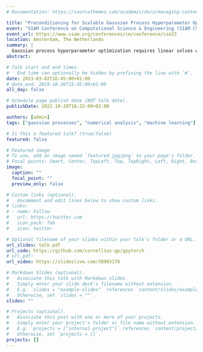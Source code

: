 ```yaml
---
# Documentation: https://sourcethemes.com/academic/docs/managing-content/

title: "Preconditioning for Scalable Gaussian Process Hyperparameter Optimization"
event: "SIAM Conference on Computational Science & Engineering (SIAM CSE)"
event_url: https://www.siam.org/conferences/cm/conference/cse23
location: Amsterdam, The Netherlands
summary: | 
  Gaussian process hyperparameter optimization requires linear solves with, and log-determinants of, large kernel matrices. Iterative numerical techniques are becoming popular to scale to larger datasets, relying on the conjugate gradient method (CG) for the linear solves and stochastic trace estimation for the log-determinant. This work introduces new algorithmic and theoretical insights for preconditioning these computations. While preconditioning is well understood in the context of CG, we demonstrate that it can also accelerate convergence and reduce variance of the estimates for the log-determinant and its derivative. We prove general probabilistic error bounds for the preconditioned computation of the log-determinant, log-marginal likelihood and its derivatives. Additionally, we derive specific rates for a range of kernel-preconditioner combinations, showing that up to exponential convergence can be achieved. Our theoretical results enable provably efficient optimization of kernel hyperparameters, which we validate empirically on large-scale benchmark problems. There our approach accelerates training by up to an order of magnitude.
abstract:

# Talk start and end times.
#   End time can optionally be hidden by prefixing the line with `#`.
date: 2023-03-02T16:45:00+01:00
# date_end: 2019-10-30T15:45:00+01:00
all_day: false

# Schedule page publish date (NOT talk date).
publishDate: 2022-10-20T16:32:09+01:00

authors: [admin]
tags: ["gaussian processes", "numerical analysis", "machine learning"]

# Is this a featured talk? (true/false)
featured: false

# Featured image
# To use, add an image named `featured.jpg/png` to your page's folder.
# Focal points: Smart, Center, TopLeft, Top, TopRight, Left, Right, BottomLeft, Bottom, BottomRight.
image:
  caption: ""
  focal_point: ""
  preview_only: false

# Custom links (optional).
#   Uncomment and edit lines below to show custom links.
# links:
# - name: Follow
#   url: https://twitter.com
#   icon_pack: fab
#   icon: twitter

# Optional filename of your slides within your talk's folder or a URL.
url_slides: talk.pdf
url_code: https://github.com/cornellius-gp/gpytorch
# url_pdf:
url_video: https://slideslive.com/38983179

# Markdown Slides (optional).
#   Associate this talk with Markdown slides.
#   Simply enter your slide deck's filename without extension.
#   E.g. `slides = "example-slides"` references `content/slides/example-slides.md`.
#   Otherwise, set `slides = ""`.
slides: ""

# Projects (optional).
#   Associate this post with one or more of your projects.
#   Simply enter your project's folder or file name without extension.
#   E.g. `projects = ["internal-project"]` references `content/project/deep-learning/index.md`.
#   Otherwise, set `projects = []`.
projects: []
---
```

